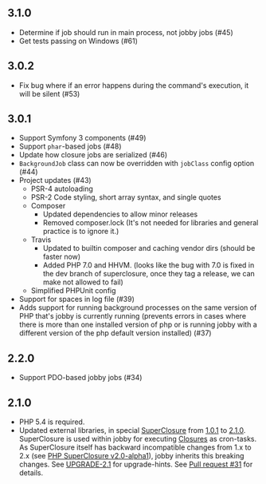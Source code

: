 ## 3.1.0

* Determine if job should run in main process, not jobby jobs (#45)
* Get tests passing on Windows (#61)

## 3.0.2

* Fix bug where if an error happens during the command's execution, it will be silent (#53)

## 3.0.1

* Support Symfony 3 components (#49)
* Support `phar`-based jobs (#48)
* Update how closure jobs are serialized (#46)
* `BackgroundJob` class can now be overridden with `jobClass` config option (#44)
* Project updates (#43)
  * PSR-4 autoloading
  * PSR-2 Code styling, short array syntax, and single quotes
  * Composer
    * Updated dependencies to allow minor releases
    * Removed composer.lock (It's not needed for libraries and general practice
      is to ignore it.)
  * Travis
    * Updated to builtin composer and caching vendor dirs (should be faster now)
    * Added PHP 7.0 and HHVM. (looks like the bug with 7.0 is fixed in the dev
      branch of superclosure, once they tag a release, we can make not allowed
      to fail)
  * Simplified PHPUnit config
* Support for spaces in log file (#39)
* Adds support for running background processes on the same version of PHP
  that's jobby is currently running (prevents errors in cases where there is
  more than one installed version of php or is running jobby with a different
  version of the php default version installed) (#37)

## 2.2.0

* Support PDO-based jobby jobs (#34)

## 2.1.0

* PHP 5.4 is required.
* Updated external libraries, in special [SuperClosure](https://github.com/jeremeamia/super_closure)
from [1.0.1](https://github.com/jeremeamia/super_closure/releases/tag/1.0.1) to 
[2.1.0](https://github.com/jeremeamia/super_closure/releases/tag/2.1.0). SuperClosure is used within jobby for executing
[Closures](http://php.net/manual/de/class.closure.php) as cron-tasks. As SuperClosure itself has
backward incompatible changes from 1.x to 2.x 
(see [PHP SuperClosure v2.0-alpha1](https://github.com/jeremeamia/super_closure/releases/tag/2.0-alpha1)), 
jobby inherits this breaking changes. 
See [UPGRADE-2.1](https://github.com/hellogerard/jobby/blob/master/UPGRADE-2.1.md) for upgrade-hints.
See [Pull request #31](https://github.com/hellogerard/jobby/pull/31) for details.

